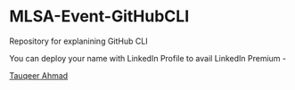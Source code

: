 # MLSA-Event-GitHubCLI
Repository for explanining GitHub CLI 


You can deploy your name with LinkedIn Profile to avail LinkedIn Premium - 

[Tauqeer Ahmad](https://www.linkedin.com/in/tauqeerahmad5201/) 
